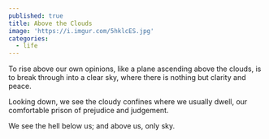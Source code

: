```yaml
---
published: true
title: Above the Clouds
image: 'https://i.imgur.com/5hklcES.jpg'
categories:
  - life
---
```

To rise above our own opinions,
like a plane ascending 
above the clouds,
is to break through 
into a clear sky,
where there is nothing
but clarity and peace.

Looking down,
we see the cloudy confines
where we usually dwell,
our comfortable prison
of prejudice and judgement.

We see the hell below us;
and above us, 
only sky.
